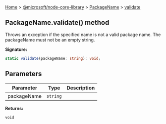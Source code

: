 [Home](./index) &gt; [@microsoft/node-core-library](./node-core-library.md) &gt; [PackageName](./node-core-library.packagename.md) &gt; [validate](./node-core-library.packagename.validate.md)

## PackageName.validate() method

Throws an exception if the specified name is not a valid package name. The packageName must not be an empty string.

<b>Signature:</b>

```typescript
static validate(packageName: string): void;
```

## Parameters

|  Parameter | Type | Description |
|  --- | --- | --- |
|  packageName | `string` |  |

<b>Returns:</b>

`void`

